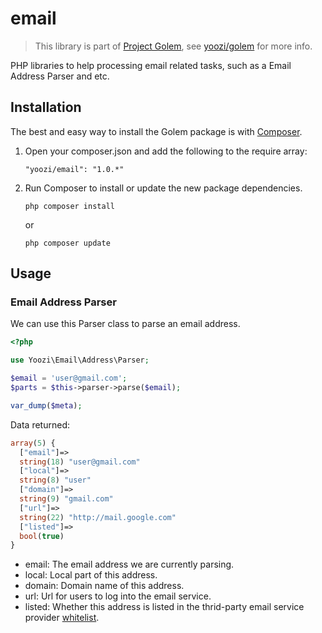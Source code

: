 email
=====

> This library is part of [Project Golem](http://golem.yoozi.cn/), see [yoozi/golem](https://github.com/yoozi/golem) for more info.

PHP libraries to help processing email related tasks, such as a Email Address Parser and etc.

## Installation

The best and easy way to install the Golem package is with [Composer](https://getcomposer.org).

1. Open your composer.json and add the following to the require array:

    ```
    "yoozi/email": "1.0.*"
    ```

2. Run Composer to install or update the new package dependencies.

    ```
    php composer install
    ```

    or

    ```
    php composer update
    ```

## Usage

### Email Address Parser

We can use this Parser class to parse an email address.

```php
<?php

use Yoozi\Email\Address\Parser;

$email = 'user@gmail.com';
$parts = $this->parser->parse($email);

var_dump($meta);
```

Data returned:

```php
array(5) {
  ["email"]=>
  string(18) "user@gmail.com"
  ["local"]=>
  string(8) "user"
  ["domain"]=>
  string(9) "gmail.com"
  ["url"]=>
  string(22) "http://mail.google.com"
  ["listed"]=>
  bool(true)
}
```

* email: The email address we are currently parsing.
* local: Local part of this address.
* domain: Domain name of this address.
* url: Url for users to log into the email service.
* listed: Whether this address is listed in the thrid-party email service provider [whitelist](https://github.com/yoozi/golem/blob/master/lib/Yoozi/Email/Address/Parser.php#L28).